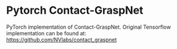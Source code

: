 # Pytorch Contact-GraspNet
PyTorch implementation of Contact-GraspNet. Original Tensorflow implementation can be found at: https://github.com/NVlabs/contact_graspnet
